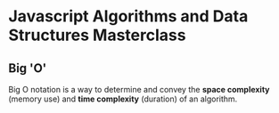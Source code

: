 # Javascript Algorithms and Data Structures Masterclass

## Big 'O' 

Big O notation is a way to determine and convey the **space complexity** (memory use) and **time complexity** (duration) of an algorithm.